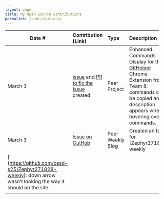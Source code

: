 ```yaml
---
layout: page
title: My Open Source Contributions
permalink: /contributions/
---
```


<!--
Type of the contribution should be "Wikipedia edit", "OpenStreet Map feature", "Documentation", "Course website", "Blog",
"Browser Add-on", etc.

The description should include a brief summary of what you did.

The link should bring us to a public page that shows your contribution. 

Replace the first row with your own contribution. 

-->





| Date #       | Contribution (Link)  | Type  | Description |
|---|:---|:---|:---|
| March 3   | [issue](https://github.com/danny031103/OSSD_group_Extension/issues/1) and [PR to fix the Issue](https://github.com/danny031103/OSSD_group_Extension/pull/2) created    | Peer Project    |   Enhanced Commands Display for the [GitHelper](https://github.com/danny031103/OSSD_group_Extension) Chrome Extension from Team 8: commands can be copied and description appears when hovering over the commands.   |
|   March 3  |  [Issue on GutHub](https://github.com/ossd-s25/Zephyr271828-weekly/issues/2)   |  Peer Weekly Blog   |  Created an Issue for [Zephyr271828-weekly
](https://github.com/ossd-s25/Zephyr271828-weekly): down arrow wasn't looking the way it should on the site.    |
|     |     |     |      |
